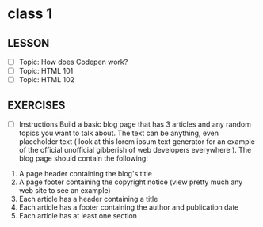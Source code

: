 # class 1
## LESSON
- [ ] Topic: How does Codepen work?
- [ ] Topic: HTML 101
- [ ] Topic: HTML 102

## EXERCISES
- [ ] Instructions
Build a basic blog page that has 3 articles and any random topics you want to talk about. The text can be anything, even placeholder text ( look at this lorem ipsum text generator for an example of the official unofficial gibberish of web developers everywhere ). The blog page should contain the following:

1. A page header containing the blog's title
1. A page footer containing the copyright notice (view pretty much any web site to see an example)
1. Each article has a header containing a title
1. Each article has a footer containing the author and publication date
1. Each article has at least one section